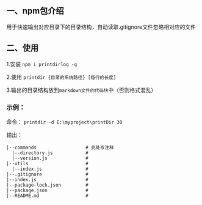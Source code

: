 ## 一、npm包介绍
用于快速输出对应目录下的目录结构，自动读取.gitignore文件忽略相对应的文件

## 二、使用
1.安装 `npm i printdirlog -g`

2.使用 `printdir {目录的系统路径} [每行的长度]`

3.输出的目录结构放到`markdown文件的代码块`中（否则格式混乱）

### 示例：
命令： `printdir -d E:\myproject\printDir 30`

输出：

```
|--commands                  # 此处写注释
  |--directory.js            #
  |--version.js              #
|--utils                     #
  |--index.js                #
|--.gitignore                #
|--index.js                  #
|--package-lock.json         #
|--package.json              #
|--README.md                 #
```
